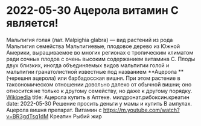 # 2022-05-30 Ацерола витамин С является!
Мальпигия голая (лат. Malpighia glabra) — вид растений из рода Мальпигия семейства Мальпигиевые, плодовое дерево из Южной Америки, выращиваемое во многих регионах с тропическим климатом ради сочных плодов с очень высоким содержанием витамина C.
 Плоды двух близких, иногда объединяемых видов мальпигии голой и мальпигии гранатолистной известные под названием **Ацерола **(черешня ацерола) или барбадосская вишня. При этом растение в таксономическом отношении довольно далеко от обычной вишни; оно относится не только к другому семейству, но даже к другому порядку.
 [Wikipedia](https://ru.wikipedia.org/wiki/%D0%9C%D0%B0%D0%BB%D1%8C%D0%BF%D0%B8%D0%B3%D0%B8%D1%8F%20%D0%B3%D0%BE%D0%BB%D0%B0%D1%8F)
 title: Ацерола купить в Аптеке. милдронат.рибоксин.креатин
date: 2022-05-30
Решение просить деньги у мамы и купить 
В ампулах.
Ацерола вишня препарат. 
Витамин с
https://m.youtube.com/watch?v=BR3gdTsq1dM
Креатин 
Рыбий жир

